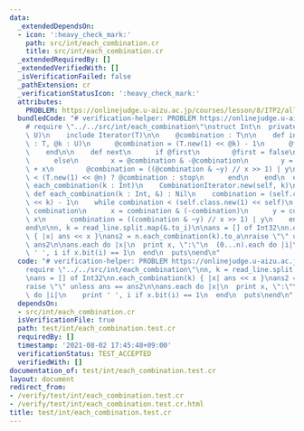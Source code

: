 ```yaml
---
data:
  _extendedDependsOn:
  - icon: ':heavy_check_mark:'
    path: src/int/each_combination.cr
    title: src/int/each_combination.cr
  _extendedRequiredBy: []
  _extendedVerifiedWith: []
  _isVerificationFailed: false
  _pathExtension: cr
  _verificationStatusIcon: ':heavy_check_mark:'
  attributes:
    PROBLEM: https://onlinejudge.u-aizu.ac.jp/courses/lesson/8/ITP2/all/ITP2_11_D
  bundledCode: "# verification-helper: PROBLEM https://onlinejudge.u-aizu.ac.jp/courses/lesson/8/ITP2/all/ITP2_11_D\n\
    # require \"../../src/int/each_combination\"\nstruct Int\n  private class CombinationIterator(T,\
    \ U)\n    include Iterator(T)\n\n    @combination : T\n\n    def initialize(@n\
    \ : T, @k : U)\n      @combination = (T.new(1) << @k) - 1\n      @first = true\n\
    \    end\n\n    def next\n      if @first\n        @first = false\n        @combination\n\
    \      else\n        x = @combination & -@combination\n        y = @combination\
    \ + x\n        @combination = ((@combination & ~y) // x >> 1) | y\n        @combination\
    \ < (T.new(1) << @n) ? @combination : stop\n      end\n    end\n  end\n\n  def\
    \ each_combination(k : Int)\n    CombinationIterator.new(self, k)\n  end\n\n \
    \ def each_combination(k : Int, &) : Nil\n    combination = (self.class.new(1)\
    \ << k) - 1\n    while combination < (self.class.new(1) << self)\n      yield\
    \ combination\n      x = combination & (-combination)\n      y = combination +\
    \ x\n      combination = ((combination & ~y) // x >> 1) | y\n    end\n  end\n\
    end\n\nn, k = read_line.split.map(&.to_i)\n\nans = [] of Int32\nn.each_combination(k)\
    \ { |x| ans << x }\nans2 = n.each_combination(k).to_a\nraise \"\" unless ans ==\
    \ ans2\n\nans.each do |x|\n  print x, \":\"\n  (0...n).each do |i|\n    print\
    \ ' ', i if x.bit(i) == 1\n  end\n  puts\nend\n"
  code: "# verification-helper: PROBLEM https://onlinejudge.u-aizu.ac.jp/courses/lesson/8/ITP2/all/ITP2_11_D\n\
    require \"../../src/int/each_combination\"\nn, k = read_line.split.map(&.to_i)\n\
    \nans = [] of Int32\nn.each_combination(k) { |x| ans << x }\nans2 = n.each_combination(k).to_a\n\
    raise \"\" unless ans == ans2\n\nans.each do |x|\n  print x, \":\"\n  (0...n).each\
    \ do |i|\n    print ' ', i if x.bit(i) == 1\n  end\n  puts\nend\n"
  dependsOn:
  - src/int/each_combination.cr
  isVerificationFile: true
  path: test/int/each_combination.test.cr
  requiredBy: []
  timestamp: '2021-08-02 17:45:48+09:00'
  verificationStatus: TEST_ACCEPTED
  verifiedWith: []
documentation_of: test/int/each_combination.test.cr
layout: document
redirect_from:
- /verify/test/int/each_combination.test.cr
- /verify/test/int/each_combination.test.cr.html
title: test/int/each_combination.test.cr
---
```


